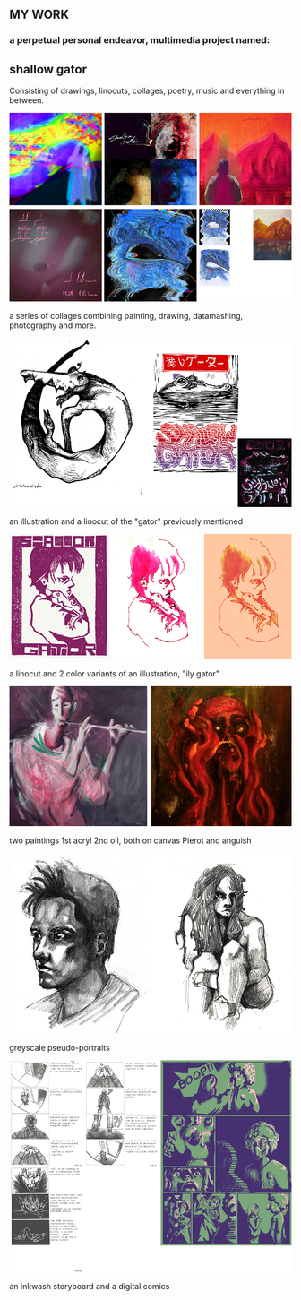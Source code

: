 ## MY WORK

### a perpetual personal endeavor, multimedia project named: 

## shallow gator

Consisting of drawings, linocuts, collages, poetry, music and everything in between.

![Write an alternative text description.](img/collages2_webport.png)

a series of collages combining painting, drawing, datamashing, photography and more.

![Write an alternative text description.](img/sg2_webport.png)

an illustration and a linocut of the "gator" previously mentioned

![Write an alternative text description.](img/ilygatorwebport.png)

a linocut and 2 color variants of an illustration, "ily gator"

![Write an alternative text description.](img/paint_pier_ang_webport.png)

two paintings 1st acryl 2nd oil, both on canvas Pierot and anguish

![Write an alternative text description.](img/bwport_webport.png)

greyscale pseudo-portraits

![Write an alternative text description.](img/comics_webport.png)

an inkwash storyboard and a digital comics

